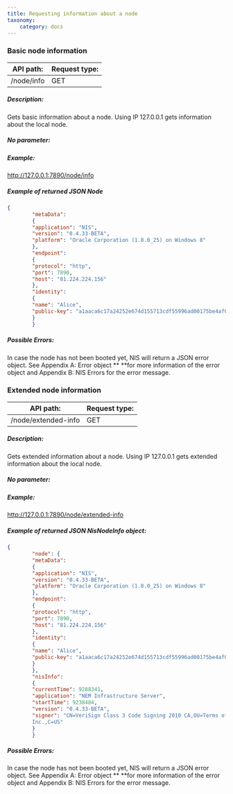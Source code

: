 ```yaml
---
title: Requesting information about a node
taxonomy:
    category: docs
---
```


 
### Basic node information 
| API path: | Request type:  |
|------|------|
| /node/info | GET|

 
##### Description: 
Gets basic information about a node. Using IP 127.0.0.1 gets information about the local node.

 
##### No parameter: 
##### Example: 
http://127.0.0.1:7890/node/info

 
##### Example of returned JSON Node 
```json
{
        "metaData":
        {
        "application": "NIS",
        "version": "0.4.33-BETA",
        "platform": "Oracle Corporation (1.8.0_25) on Windows 8"
        },
        "endpoint":
        {
        "protocol": "http",
        "port": 7890,
        "host": "81.224.224.156"
        },
        "identity":
        {
        "name": "Alice",
        "public-key": "a1aaca6c17a24252e674d155713cdf55996ad00175be4af02a20c67b59f9fe8a"
        }
        }
``` 
##### Possible Errors: 
In case the node has not been booted yet, NIS will return a JSON error object. See Appendix A: Error object ** **for more information of the error object and Appendix B: NIS Errors for the error message. 

 
### Extended node information 
| API path: | Request type:  |
|------|------|
| /node/extended-info | GET|

 
##### Description: 
Gets extended information about a node. Using IP 127.0.0.1 gets extended information about the local node.

 
##### No parameter: 
##### Example: 
http://127.0.0.1:7890/node/extended-info

 
##### Example of returned JSON NisNodeInfo object: 
```json
{
        "node": {
        "metaData":
        {
        "application": "NIS",
        "version": "0.4.33-BETA",
        "platform": "Oracle Corporation (1.8.0_25) on Windows 8"
        },
        "endpoint":
        {
        "protocol": "http",
        "port": 7890,
        "host": "81.224.224.156"
        },
        "identity":
        {
        "name": "Alice",
        "public-key": "a1aaca6c17a24252e674d155713cdf55996ad00175be4af02a20c67b59f9fe8a"
        }
        },
        "nisInfo":
        {
        "currentTime": 9288341,
        "application": "NEM Infrastructure Server",
        "startTime": 9238484,
        "version": "0.4.33-BETA",
        "signer": "CN=VeriSign Class 3 Code Signing 2010 CA,OU=Terms of use at https://www.verisign.com/rpa (c)10,OU=VeriSign Trust Network,O=VeriSign\\,
        Inc.,C=US"
        }
        }
``` 
##### Possible Errors: 
In case the node has not been booted yet, NIS will return a JSON error object. See Appendix A: Error object ** **for more information of the error object and Appendix B: NIS Errors for the error message. 

 
